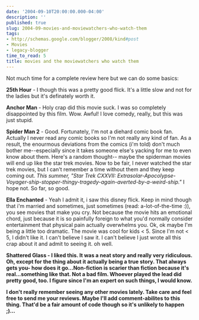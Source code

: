 ```yaml
---
date: '2004-09-10T20:00:00.000-04:00'
description: ''
published: true
slug: 2004-09-movies-and-moviewatchers-who-watch-them
tags:
- http://schemas.google.com/blogger/2008/kind#post
- Movies
- legacy-blogger
time_to_read: 5
title: movies and the moviewatchers who watch them
---
```


Not much time for a complete review here but we can do some basics:

<b>25th Hour</b> - I though this was a pretty good flick. It's a little slow and not for the ladies but it's definately worth it.

<b>Anchor Man</b> - Holy crap did this movie suck. I was so completely disappointed by this film. Wow. Awful! I love comedy, really, but this was just stupid.

<b>Spider Man 2</b> - Good. Fortunately, I'm not a diehard comic book fan. Actually I never read any comic books so I'm not really any kind of fan. As a result, the enourmous deviations from the comics (i'm told) don't much bother me--especially since it takes someone else's yacking for me to even know about them. Here's a random thought-- maybe the spiderman movies will end up like the star trek movies. Now to be fair, I never watched the star trek movies, but I can't remember a time without them and they keep coming out. <i>This summer, "Star Trek CXXVII: Extrasolar-Apocolypse-Voyager-ship-stopper-thingy-tragedy-again-averted-by-a-weird-ship."</i> I hope not. So far, so good.

<b>Ella Enchanted</b> - Yeah I admit it, i saw this disney flick. Keep in mind though that i'm married and sometimes, just sometimes (read: a-lot-of-the-time :)), you see movies that make you cry. Not because the movie hits an emotional chord, just because it is so painfully foreign to what you'd normally consider entertainment that physical pain actually overwhelms you. Ok, ok maybe I'm being a little too dramatic. The movie was cool for kids < 5. Since I'm not < 5, I didn't like it. I  can't believe I saw it. I can't believe I just wrote all this crap about it and admit to seeing it. oh well.

<b>Shattered Glass - I liked this. It was a neat story and really very ridiculous. Oh, except for the thing about it actually being a true story. That always gets you- how does it go...Non-fiction is scarier than fiction because it's real...something like that. Not a bad film. Whoever played the lead did pretty good, too. I figure since I'm an expert on such things, I would know.

I don't really remember seeing any other movies lately. Take care and feel free to send me your reviews. Maybe I'll add comment-abilites to this thing. That'd be a fair amount of code though so it's unlikely to happen ;)...